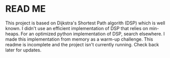 # READ ME

This project is based on Dijkstra's Shortest Path algorith (DSP) which is well known. I didn't use an efficient implementation of DSP that relies on min-heaps. For an optimized python implementation of DSP, search elsewhere.
I made this implementation from memory as a warm-up challenge.
This readme is incomplete and the project isn't currently running.
Check back later for updates.